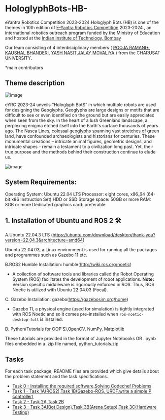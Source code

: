 # HologlyphBots-HB-
eYantra Robotics Competition 2023-2024
Hologlyph Bots (HB) is one of the themes in 10th edition of [E-Yantra Robotics Competition](https://portal.e-yantra.org/) 2023-2024 , an international robotics outreach program funded by the Ministry of Education and hosted at the [Indian Institute of Technology, Bombay](https://www.iitbombay.org/)
 
Our team consisting of  4 interdisciplinary members ( [POOJA RAMANI*](https://www.linkedin.com/in/pooja-ramani-73b603255/), [KAUSHAL BHANDERI](https://www.linkedin.com/in/kaushal-bhanderi/), [YASH NASIT](https://www.linkedin.com/in/yash-nasit-223a71250?utm_source=share&utm_campaign=share_via&utm_content=profile&utm_medium=android_app),[JALAY MOVALIYA](https://www.linkedin.com/in/jalaymovaliya/) ) from the CHARUSAT UNIVERSITY. 

*main contributors

## Theme description

![image](https://github.com/pooja8748/HologlyphBots-HB-/assets/130728514/77e3a6da-8108-4ca5-bd9d-7a9e45eb79e9)


eYRC 2023-24 unveils “Hologlyph BotS” in which multiple robots are used for designing the Geoglyphs. 
Geoglyphs are large designs or motifs that are difficult to see or even identified on the ground but are easily appreciated when seen from the sky.
In the heart of a lush Greenland landscape, a perplexing enigma etched itself into the Earth's surface thousands of years ago. The Nasca Lines, colossal geoglyphs spanning vast stretches of green land, have confounded archaeologists and historians for centuries. These monumental creations – intricate animal figures, geometric designs, and intricate shapes – remain a testament to a civilization long past. Yet, their true purpose and the methods behind their construction continue to elude us.

![image](https://github.com/pooja8748/HologlyphBots-HB-/assets/130728514/acf37e93-b248-4b24-8ef2-778e21162cb8)

## System Requirements:

Operating System: Ubuntu 22.04 LTS
Processor: eight cores, x86_64 (64-bit x86 Instruction Set)
HDD or SSD Storage space: 50GB or more
RAM: 8GB or more
Dedicated graphics card: preferable

## 1. Installation of Ubuntu and ROS 2 🛠
 A.Ubuntu 22.04.3 LTS (https://ubuntu.com/download/desktop/thank-you?version=22.04.3&architecture=amd64)
 
 Ubuntu 22.04.03, a Linux environment is used for running all the packages and programmes such as Gazebo 11 etc.
 
 B.ROS2 Humble Installation: humble(http://wiki.ros.org/noetic)

 - A collection of software tools and libraries called the Robot Operating System (ROS) facilitates the development of robot applications.
 **Note:** Version specific middleware is rigorously enforced in ROS. Thus, ROS Noetic is utilized with Ubuntu 22.04.03 (Focal).

 C. Gazebo Installation: gazebo(https://gazebosim.org/home)

 - Gazebo 11, a physical engine (used for simulation) is tightly integrated with ROS Noetic and so it comes pre-installed when      ```ros-noetic-desktop-full```      is installed.

 D. Python(Tutorials for OOP'S),OpenCV, NumPy, Matplotlib
 
 These tutorials are provided in the format of Jupyter Notebooks OR .ipynb files embedded in a .zip file named, python_tutorials.zip


## Tasks

For each task package, README files are provided which give details about the problem statement and the task specifications. 

- [Task 0 - Installing the required software,Solving Codechef Problems](https://github.com/pooja8748/Hologlyph-Bots-/tree/main/Task-0)
- [Task 1 - Task 1A(ROS2),Task 1B(Gazebo-ROS, URDF,write a simple P controller)](https://github.com/pooja8748/Hologlyph-Bots-/tree/main/Task-1)
- [Task 2 - Task 2A,Task 2B](task_2)
- [Task 3 - Task 3A(Bot Design),Task 3B(Arena Setup),Task 3C(Hardware Testing)](task_3)
 



